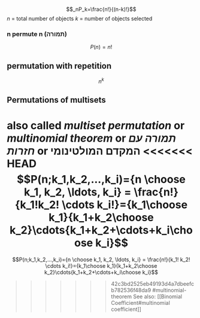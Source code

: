 $$_nP_k=\frac{n!}{(n-k)!}$$
$n$ = total number of objects
$k$ = number of objects selected

### n permute n (תמורה)
$$P(n)=n!$$


## permutation with repetition
$$n^k$$


## Permutations of multisets 
also called ***multiset permutation*** or ***multinomial theorem*** or ***תמורה עם חזרות*** or **המקדם  המולטינומי**
<<<<<<< HEAD
$$P(n;k_1,k_2,...,k_i)={n \choose k_1, k_2, \ldots, k_i} = \frac{n!}{k_1!k_2! \cdots k_i!}={k_1\choose k_1}{k_1+k_2\choose k_2}\cdots{k_1+k_2+\cdots+k_i\choose k_i}$$
=======
$$P(n;k_1,k_2,...,k_i)={n \choose k_1, k_2, \ldots, k_i} = \frac{n!}{k_1! k_2! \cdots k_i!}={k_1\choose k_1}{k_1+k_2\choose k_2}\cdots{k_1+k_2+\cdots+k_i\choose k_i}$$
>>>>>>> 42c3bd2525eb49193d4a7dbeefcb782536f48da9
#multinomial-theorem
See also: [[Binomial Coefficient#multinomial coefficient]]
